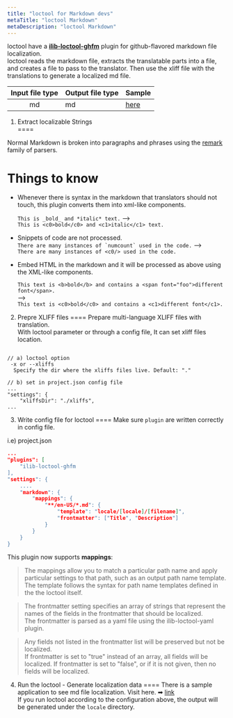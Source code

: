 ```yaml
---
title: "loctool for Markdown devs"
metaTitle: "loctool Markdown"
metaDescription: "loctool Markdown"
---
```


loctool have a **[ilib-loctool-ghfm](https://github.com/iLib-js/ilib-loctool-ghfm)** plugin for github-flavored markdown file localization.   
loctool reads the markdown file, extracts the translatable parts into a file, and creates a file to pass to the translator. Then use the xliff file with the translations to generate a localized md file.

| Input file type | Output file type | Sample |
|:---------------:|------------------|--------|
|        md       |        md        |  [here](https://github.com/iLib-js/ilib-loctool-samples)  |

1) Extract localizable Strings  
====

Normal Markdown is broken into paragraphs and phrases using the [remark](https://www.npmjs.com/package/remark) family of parsers.  



Things to know
==

* Whenever there is syntax in the markdown that translators should not touch, this plugin converts them into xml-like components.  

    `This is _bold_ and *italic* text.`  ⟶   
    `This is <c0>bold</c0> and <c1>italic</c1> text.`   


* Snippets of code are not processed.   
    ``There are many instances of `numcount` used in the code.``  ⟶   
    `There are many instances of <c0/> used in the code.`


* Embed HTML in the markdown and it will be processed as above using the XML-like components.   

    `This text is <b>bold</b> and contains a <span font="foo">different font</span>.`  
    ⟶   
    `This text is <c0>bold</c0> and contains a <c1>different font</c1>.`


2) Prepre XLIFF files
====
Prepare multi-language XLIFF files with translation.   
With loctool parameter or through a config file, It can set xliff files location.

```

// a) loctool option
 -x or --xliffs
  Specify the dir where the xliffs files live. Default: "."

// b) set in project.json config file
...
"settings": {
    "xliffsDir": "./xliffs",
... 
```

3) Write config file for loctool
====
Make sure `plugin` are written correctly in config file.  

i.e) project.json

```json
...
"plugins": [
    "ilib-loctool-ghfm
],
"settings": {
    ....
    "markdown": {
        "mappings": {
            "**/en-US/*.md": {
                "template": "locale/[locale]/[filename]",
                "frontmatter": ["Title", "Description"]
            }
        }
    }
}
```
This plugin now supports **mappings**:  
> The mappings allow you to match a particular path name and apply particular settings to that path, 
such as an output path name template.  
The template follows the syntax for path name templates defined in the the loctool itself.

> The frontmatter setting specifies an array of strings that represent the names of the fields 
 in the frontmatter that should be localized.  
 The frontmatter is parsed as a yaml file using the ilib-loctool-yaml plugin.

> Any fields not listed in the frontmatter list will be preserved but not be localized.  
If frontmatter is set to "true" instead of an array, all fields will be localized. 
If frontmatter is set to "false", or if it is not given, then no fields will be localized.  


4) Run the loctool - Generate localization data 
====
There is a sample application to see md file localization. Visit here. ➡ [link](https://github.com/iLib-js/ilib-loctool-samples/tree/main/markdown)  
 If you run loctool according to the configuration above, the output will be generated under the `locale` directory.  